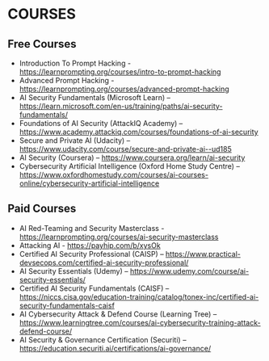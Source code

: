 # COURSES
## Free Courses
- Introduction To Prompt Hacking - https://learnprompting.org/courses/intro-to-prompt-hacking
- Advanced Prompt Hacking - https://learnprompting.org/courses/advanced-prompt-hacking
- AI Security Fundamentals (Microsoft Learn) – https://learn.microsoft.com/en-us/training/paths/ai-security-fundamentals/
- Foundations of AI Security (AttackIQ Academy) – https://www.academy.attackiq.com/courses/foundations-of-ai-security
- Secure and Private AI (Udacity) – https://www.udacity.com/course/secure-and-private-ai--ud185
- AI Security (Coursera) – https://www.coursera.org/learn/ai-security
- Cybersecurity Artificial Intelligence (Oxford Home Study Centre) – https://www.oxfordhomestudy.com/courses/ai-courses-online/cybersecurity-artificial-intelligence

## Paid Courses
- AI Red-Teaming and Security Masterclass - https://learnprompting.org/courses/ai-security-masterclass
- Attacking AI - https://payhip.com/b/xysOk
- Certified AI Security Professional (CAISP) – https://www.practical-devsecops.com/certified-ai-security-professional/
- AI Security Essentials (Udemy) – https://www.udemy.com/course/ai-security-essentials/
- Certified AI Security Fundamentals (CAISF) – https://niccs.cisa.gov/education-training/catalog/tonex-inc/certified-ai-security-fundamentals-caisf
- AI Cybersecurity Attack & Defend Course (Learning Tree) – https://www.learningtree.com/courses/ai-cybersecurity-training-attack-defend-course/
- AI Security & Governance Certification (Securiti) – https://education.securiti.ai/certifications/ai-governance/
